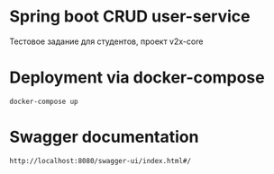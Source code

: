 # Spring boot CRUD user-service
Тестовое задание для студентов, проект v2x-core
# Deployment via docker-compose
```
docker-compose up
```
# Swagger documentation
```
http://localhost:8080/swagger-ui/index.html#/
```